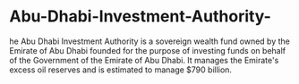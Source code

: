 # Abu-Dhabi-Investment-Authority-
he Abu Dhabi Investment Authority is a sovereign wealth fund owned by the Emirate of Abu Dhabi founded for the purpose of investing funds on behalf of the Government of the Emirate of Abu Dhabi. It manages the Emirate's excess oil reserves and is estimated to manage $790 billion.
